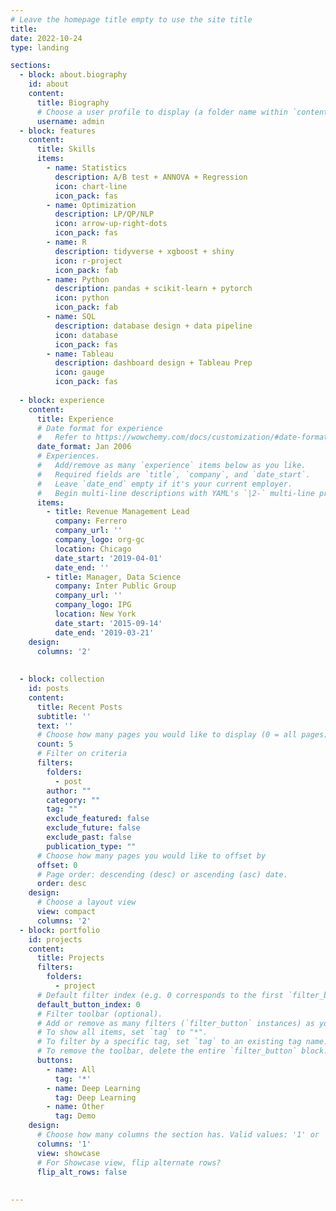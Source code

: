 ```yaml
---
# Leave the homepage title empty to use the site title
title:
date: 2022-10-24
type: landing

sections:
  - block: about.biography
    id: about
    content:
      title: Biography
      # Choose a user profile to display (a folder name within `content/authors/`)
      username: admin
  - block: features
    content:
      title: Skills
      items:
        - name: Statistics
          description: A/B test + ANNOVA + Regression  
          icon: chart-line
          icon_pack: fas
        - name: Optimization
          description: LP/QP/NLP 
          icon: arrow-up-right-dots
          icon_pack: fas         
        - name: R
          description: tidyverse + xgboost + shiny  
          icon: r-project
          icon_pack: fab
        - name: Python
          description: pandas + scikit-learn + pytorch 
          icon: python
          icon_pack: fab
        - name: SQL
          description: database design + data pipeline 
          icon: database
          icon_pack: fas
        - name: Tableau
          description: dashboard design + Tableau Prep 
          icon: gauge
          icon_pack: fas
          
  - block: experience
    content:
      title: Experience
      # Date format for experience
      #   Refer to https://wowchemy.com/docs/customization/#date-format
      date_format: Jan 2006
      # Experiences.
      #   Add/remove as many `experience` items below as you like.
      #   Required fields are `title`, `company`, and `date_start`.
      #   Leave `date_end` empty if it's your current employer.
      #   Begin multi-line descriptions with YAML's `|2-` multi-line prefix.
      items:
        - title: Revenue Management Lead
          company: Ferrero
          company_url: ''
          company_logo: org-gc
          location: Chicago
          date_start: '2019-04-01'
          date_end: ''
        - title: Manager, Data Science 
          company: Inter Public Group
          company_url: ''
          company_logo: IPG
          location: New York
          date_start: '2015-09-14'
          date_end: '2019-03-21'
    design:
      columns: '2'
      
        
  - block: collection
    id: posts
    content:
      title: Recent Posts
      subtitle: ''
      text: ''
      # Choose how many pages you would like to display (0 = all pages)
      count: 5
      # Filter on criteria
      filters:
        folders:
          - post
        author: ""
        category: ""
        tag: ""
        exclude_featured: false
        exclude_future: false
        exclude_past: false
        publication_type: ""
      # Choose how many pages you would like to offset by
      offset: 0
      # Page order: descending (desc) or ascending (asc) date.
      order: desc
    design:
      # Choose a layout view
      view: compact
      columns: '2'
  - block: portfolio
    id: projects
    content:
      title: Projects
      filters:
        folders:
          - project
      # Default filter index (e.g. 0 corresponds to the first `filter_button` instance below).
      default_button_index: 0
      # Filter toolbar (optional).
      # Add or remove as many filters (`filter_button` instances) as you like.
      # To show all items, set `tag` to "*".
      # To filter by a specific tag, set `tag` to an existing tag name.
      # To remove the toolbar, delete the entire `filter_button` block.
      buttons:
        - name: All
          tag: '*'
        - name: Deep Learning
          tag: Deep Learning
        - name: Other
          tag: Demo
    design:
      # Choose how many columns the section has. Valid values: '1' or '2'.
      columns: '1'
      view: showcase
      # For Showcase view, flip alternate rows?
      flip_alt_rows: false
   
 
---
```

